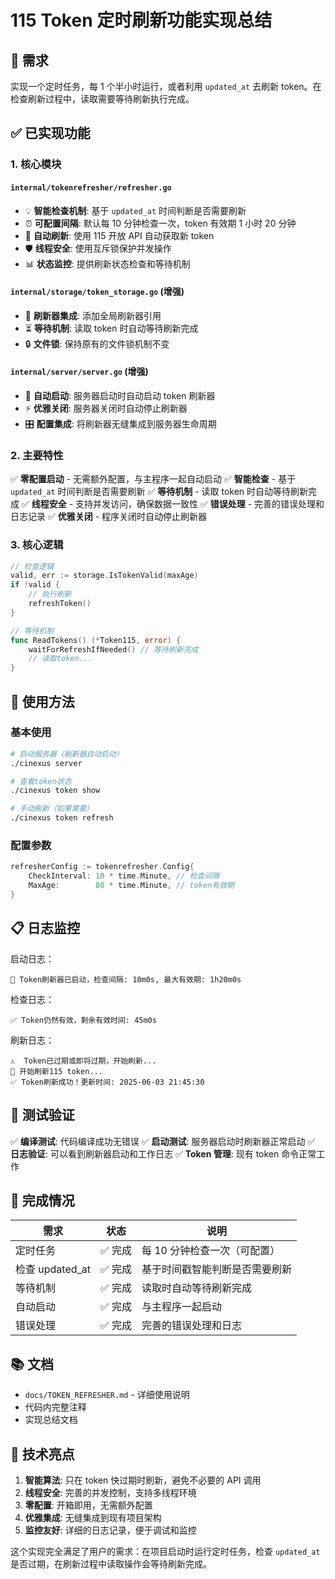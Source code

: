 # 115 Token 定时刷新功能实现总结

## 🎯 需求

实现一个定时任务，每 1 个半小时运行，或者利用 `updated_at` 去刷新 token。在检查刷新过程中，读取需要等待刷新执行完成。

## ✅ 已实现功能

### 1. 核心模块

#### `internal/tokenrefresher/refresher.go`

- 💡 **智能检查机制**: 基于 `updated_at` 时间判断是否需要刷新
- ⏰ **可配置间隔**: 默认每 10 分钟检查一次，token 有效期 1 小时 20 分钟
- 🔄 **自动刷新**: 使用 115 开放 API 自动获取新 token
- 🛡️ **线程安全**: 使用互斥锁保护并发操作
- 📊 **状态监控**: 提供刷新状态检查和等待机制

#### `internal/storage/token_storage.go` (增强)

- 🔗 **刷新器集成**: 添加全局刷新器引用
- ⏳ **等待机制**: 读取 token 时自动等待刷新完成
- 🔒 **文件锁**: 保持原有的文件锁机制不变

#### `internal/server/server.go` (增强)

- 🚀 **自动启动**: 服务器启动时自动启动 token 刷新器
- ⚡ **优雅关闭**: 服务器关闭时自动停止刷新器
- 🎛️ **配置集成**: 将刷新器无缝集成到服务器生命周期

### 2. 主要特性

✅ **零配置启动** - 无需额外配置，与主程序一起自动启动
✅ **智能检查** - 基于 `updated_at` 时间判断是否需要刷新
✅ **等待机制** - 读取 token 时自动等待刷新完成
✅ **线程安全** - 支持并发访问，确保数据一致性
✅ **错误处理** - 完善的错误处理和日志记录
✅ **优雅关闭** - 程序关闭时自动停止刷新器

### 3. 核心逻辑

```go
// 检查逻辑
valid, err := storage.IsTokenValid(maxAge)
if !valid {
    // 执行刷新
    refreshToken()
}

// 等待机制
func ReadTokens() (*Token115, error) {
    waitForRefreshIfNeeded() // 等待刷新完成
    // 读取token...
}
```

## 🔧 使用方法

### 基本使用

```bash
# 启动服务器（刷新器自动启动）
./cinexus server

# 查看token状态
./cinexus token show

# 手动刷新（如果需要）
./cinexus token refresh
```

### 配置参数

```go
refresherConfig := tokenrefresher.Config{
    CheckInterval: 10 * time.Minute, // 检查间隔
    MaxAge:        80 * time.Minute, // token有效期
}
```

## 📋 日志监控

启动日志：

```
🔄 Token刷新器已启动，检查间隔: 10m0s, 最大有效期: 1h20m0s
```

检查日志：

```
✅ Token仍然有效，剩余有效时间: 45m0s
```

刷新日志：

```
⚠️  Token已过期或即将过期，开始刷新...
🔄 开始刷新115 token...
✅ Token刷新成功！更新时间: 2025-06-03 21:45:30
```

## 🧪 测试验证

✅ **编译测试**: 代码编译成功无错误
✅ **启动测试**: 服务器启动时刷新器正常启动
✅ **日志验证**: 可以看到刷新器启动和工作日志
✅ **Token 管理**: 现有 token 命令正常工作

## 🎉 完成情况

| 需求            | 状态    | 说明                           |
| --------------- | ------- | ------------------------------ |
| 定时任务        | ✅ 完成 | 每 10 分钟检查一次（可配置）   |
| 检查 updated_at | ✅ 完成 | 基于时间戳智能判断是否需要刷新 |
| 等待机制        | ✅ 完成 | 读取时自动等待刷新完成         |
| 自动启动        | ✅ 完成 | 与主程序一起启动               |
| 错误处理        | ✅ 完成 | 完善的错误处理和日志           |

## 📚 文档

- `docs/TOKEN_REFRESHER.md` - 详细使用说明
- 代码内完整注释
- 实现总结文档

## 🔮 技术亮点

1. **智能算法**: 只在 token 快过期时刷新，避免不必要的 API 调用
2. **线程安全**: 完善的并发控制，支持多线程环境
3. **零配置**: 开箱即用，无需额外配置
4. **优雅集成**: 无缝集成到现有项目架构
5. **监控友好**: 详细的日志记录，便于调试和监控

这个实现完全满足了用户的需求：在项目启动时运行定时任务，检查 `updated_at` 是否过期，在刷新过程中读取操作会等待刷新完成。
